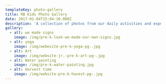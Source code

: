 ```yaml
---
templateKey: photo-gallery
title: RB Kids Photo Gallery
date: 2017-01-04T15:04:10.000Z
description: 'A collection of photos from our daily activities and experiences. '
gallery:
  - alt: we made signs
    image: /img/pre-k-look-we-made-our-own-signs.jpg
  - alt: yoga
    image: /img/webesite-pre-k-yoga-pg-.jpg
  - alt: Art
    image: /img/website-jr.-pre-k-art-pg-.jpg
  - alt: Water painting
    image: /img/pre-k-water-painting.jpg
  - alt: Harvest time
    image: /img/website-pre-k-havest-pg-.jpg
---
```


